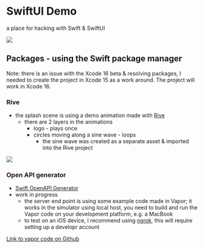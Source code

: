 # SwiftUI Demo
 a place for hacking with Swift & SwiftUI

![](https://github.com/user-attachments/assets/ec5fc2a4-287f-4c4a-aaf7-b4a40fdccb3e)


## Packages - using the Swift package manager

Note: there is an issue with the Xcode 16 beta & resolving packages, I needed to create the project in Xcode 15 as a work around.  The project will work in Xcode 16.
 
 ### Rive
 
* the splash scene is using a demo animation made with [Rive](https://www.rive.app)
    * there are 2 layers in the animations
        * logo - plays once
        * circles moving along a sine wave - loops
            * the sine wave was created as a separate asset & imported into the Rive project
 
 ![](https://github.com/user-attachments/assets/2e4e4a0f-f33b-4aa9-a373-63f271d94d97)

### Open API generator

- [Swift OpenAPI Generator](https://github.com/apple/swift-openapi-generator)
- work in progress
  - the server end point is using some example code made in Vapor; it works in the simulator using local host, you need to build and run the Vapor code on your development platform, e.g. a MacBook
  - to test on an iOS device, I recommend using [ngrok](https://ngrok.com), this will require setting up a developr account

[Link to vapor code on Github](https://github.com/apple/swift-openapi-generator/tree/main/Examples/hello-world-vapor-server-example)
